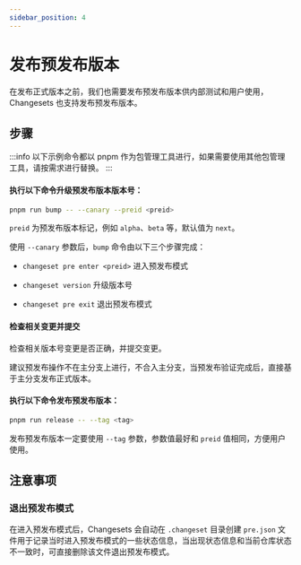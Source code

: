 ```yaml
---
sidebar_position: 4
---
```


# 发布预发布版本

在发布正式版本之前，我们也需要发布预发布版本供内部测试和用户使用，Changesets 也支持发布预发布版本。

## 步骤

:::info
以下示例命令都以 pnpm 作为包管理工具进行，如果需要使用其他包管理工具，请按需求进行替换。
:::

#### 执行以下命令升级预发布版本版本号：

```bash
pnpm run bump -- --canary --preid <preid>
```

`preid` 为预发布版本标记，例如 `alpha`、`beta` 等，默认值为 `next`。

使用 `--canary` 参数后，`bump` 命令由以下三个步骤完成：

- `changeset pre enter <preid>` 进入预发布模式

- `changeset version` 升级版本号

- `changeset pre exit` 退出预发布模式

#### 检查相关变更并提交

检查相关版本号变更是否正确，并提交变更。

建议预发布操作不在主分支上进行，不合入主分支，当预发布验证完成后，直接基于主分支发布正式版本。

#### 执行以下命令发布预发布版本：

```bash
pnpm run release -- --tag <tag>
```

发布预发布版本一定要使用 `--tag` 参数，参数值最好和 `preid` 值相同，方便用户使用。

## 注意事项

### 退出预发布模式

在进入预发布模式后，Changesets 会自动在 `.changeset` 目录创建 `pre.json` 文件用于记录当时进入预发布模式的一些状态信息，当出现状态信息和当前仓库状态不一致时，可直接删除该文件退出预发布模式。
